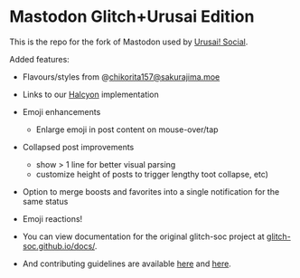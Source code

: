 #  Mastodon Glitch+Urusai Edition  #

This is the repo for the fork of Mastodon used by [Urusai! Social](https://urusai.social/).

Added features:

- Flavours/styles from @chikorita157@sakurajima.moe
- Links to our [Halcyon](https://halcyon.urusai.social/) implementation
- Emoji enhancements
  - Enlarge emoji in post content on mouse-over/tap
- Collapsed post improvements 
  - show > 1 line for better visual parsing
  - customize height of posts to trigger lengthy toot collapse, etc)
- Option to merge boosts and favorites into a single notification for the same status
- Emoji reactions!

- You can view documentation for the original glitch-soc project at [glitch-soc.github.io/docs/](https://glitch-soc.github.io/docs/).
- And contributing guidelines are available [here](CONTRIBUTING.md) and [here](https://glitch-soc.github.io/docs/contributing/).
